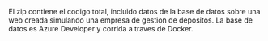 El zip contiene el codigo total, incluido datos de la base de datos sobre una web creada simulando una empresa de gestion de depositos.
La base de datos es Azure Developer y corrida a traves de Docker.
